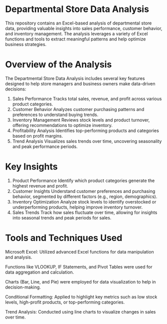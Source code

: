 # Departmental Store Data Analysis
This repository contains an Excel-based analysis of departmental store data, providing valuable insights into sales performance, customer behavior, and inventory management. The analysis leverages a variety of Excel functions and tools to extract meaningful patterns and help optimize business strategies.

# Overview of the Analysis
The Departmental Store Data Analysis includes several key features designed to help store managers and business owners make data-driven decisions:

1. Sales Performance
Tracks total sales, revenue, and profit across various product categories.
2. Customer Behavior
Analyzes customer purchasing patterns and preferences to understand buying trends.
3. Inventory Management
Reviews stock levels and product turnover, offering recommendations to optimize inventory.
4. Profitability Analysis
Identifies top-performing products and categories based on profit margins.
5. Trend Analysis
Visualizes sales trends over time, uncovering seasonality and peak performance periods.

# Key Insights
1. Product Performance
Identify which product categories generate the highest revenue and profit.
2. Customer Insights
Understand customer preferences and purchasing behavior, segmented by different factors (e.g., region, demographics).
3. Inventory Optimization
Analyze stock levels to identify overstocked or underperforming products, helping improve inventory turnover.
4. Sales Trends
Track how sales fluctuate over time, allowing for insights into seasonal trends and peak periods for sales.

# Tools and Techniques Used
Microsoft Excel: Utilized advanced Excel functions for data manipulation and analysis.

Functions like VLOOKUP, IF Statements, and Pivot Tables were used for data aggregation and calculation.

Charts (Bar, Line, and Pie) were employed for data visualization to help in decision-making.

Conditional Formatting: Applied to highlight key metrics such as low stock levels, high-profit products, or top-performing categories.

Trend Analysis: Conducted using line charts to visualize changes in sales over time.
